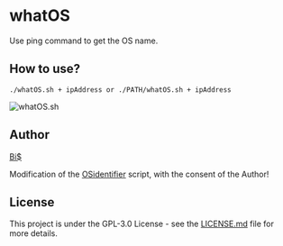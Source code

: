 # whatOS
Use ping command to get the OS name.

## How to use?
```./whatOS.sh + ipAddress or ./PATH/whatOS.sh + ipAddress```

![whatOS.sh](https://github.com/BiS-9/whatOS/blob/main/whatOS.png)

## Author
[Bi$](https://github.com/BiS-9)

Modification of the [OSidentifier](https://github.com/sha-16/OSidentifier) script, with the consent of the Author!

## License
This project is under the  GPL-3.0 License - see the [LICENSE.md](https://github.com/BiS-9/scriptGenerator/blob/main/LICENSE) file for more details.
